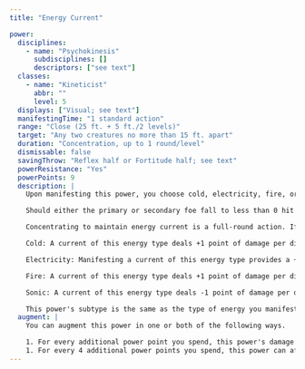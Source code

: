 ```yaml
---
title: "Energy Current"

power:
  disciplines:
    - name: "Psychokinesis"
      subdisciplines: []
      descriptors: ["see text"]
  classes:
    - name: "Kineticist"
      abbr: ""
      level: 5
  displays: ["Visual; see text"]
  manifestingTime: "1 standard action"
  range: "Close (25 ft. + 5 ft./2 levels)"
  target: "Any two creatures no more than 15 ft. apart"
  duration: "Concentration, up to 1 round/level"
  dismissable: false
  savingThrow: "Reflex half or Fortitude half; see text"
  powerResistance: "Yes"
  powerPoints: 9
  description: |
    Upon manifesting this power, you choose cold, electricity, fire, or sonic. Your body's psionically fueled bioenergetic currents produce an arc of energy of the chosen type that targets a creature you designate as the primary foe for 9d6 points of damage in every round when the power remains in effect. Energy also arcs off the primary foe to strike one additional foe that is initially within 15 feet of the primary foe, or that subsequently moves within 15 feet of the primary foe while the duration lasts. Secondary foes take half the damage that the primary foe takes in every round while the duration lasts.

    Should either the primary or secondary foe fall to less than 0 hit points (or should a target completely evade the effect with a special ability or power), the energy current's arc randomly retargets another primary and/or secondary foe while the duration lasts. Targeted foes can move normally, possibly moving out of range of the effect, but each round they are targeted and remain in range they must make a saving throw to avoid taking full damage in that round.

    Concentrating to maintain energy current is a full-round action. If you take damage while maintaining energy current, you must make a successful Concentration check (DC 10 + damage dealt) to avoid losing your concentration on the power.

    Cold: A current of this energy type deals +1 point of damage per die. The saving throw to reduce damage from a cold current is a Fortitude save instead of a Reflex save.

    Electricity: Manifesting a current of this energy type provides a +2 bonus to the save DC and a +2 bonus on manifester level checks for the purpose of overcoming power resistance.

    Fire: A current of this energy type deals +1 point of damage per die.

    Sonic: A current of this energy type deals -1 point of damage per die and ignores an object's hardness.

    This power's subtype is the same as the type of energy you manifest.
  augment: |
    You can augment this power in one or both of the following ways.

    1. For every additional power point you spend, this power's damage increases by one die (d6). For each extra two dice of damage, this power's save DC increases by 1.
    1. For every 4 additional power points you spend, this power can affect an additional secondary target. Any additional secondary target cannot be more than 15 feet from another target of the power.
---
```

